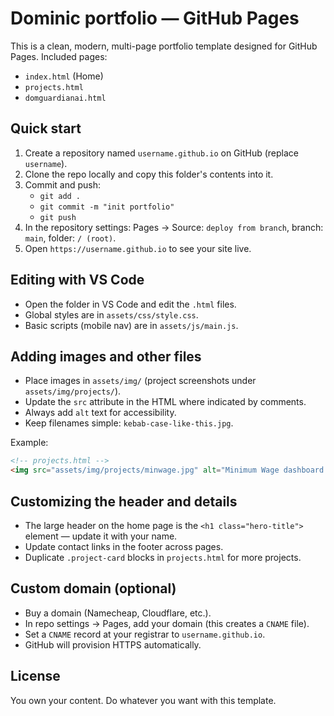# Dominic portfolio — GitHub Pages

This is a clean, modern, multi-page portfolio template designed for GitHub Pages. Included pages:

- `index.html` (Home)
- `projects.html`
- `domguardianai.html`

## Quick start

1. Create a repository named `username.github.io` on GitHub (replace `username`).
2. Clone the repo locally and copy this folder's contents into it.
3. Commit and push:
   - `git add .`
   - `git commit -m "init portfolio"`
   - `git push`
4. In the repository settings: Pages → Source: `deploy from branch`, branch: `main`, folder: `/ (root)`.
5. Open `https://username.github.io` to see your site live.

## Editing with VS Code

- Open the folder in VS Code and edit the `.html` files.
- Global styles are in `assets/css/style.css`.
- Basic scripts (mobile nav) are in `assets/js/main.js`.

## Adding images and other files

- Place images in `assets/img/` (project screenshots under `assets/img/projects/`).
- Update the `src` attribute in the HTML where indicated by comments.
- Always add `alt` text for accessibility.
- Keep filenames simple: `kebab-case-like-this.jpg`.

Example:

```html
<!-- projects.html -->
<img src="assets/img/projects/minwage.jpg" alt="Minimum Wage dashboard screenshot" class="project-image">
```

## Customizing the header and details

- The large header on the home page is the `<h1 class="hero-title">` element — update it with your name.
- Update contact links in the footer across pages.
- Duplicate `.project-card` blocks in `projects.html` for more projects.

## Custom domain (optional)

- Buy a domain (Namecheap, Cloudflare, etc.).
- In repo settings → Pages, add your domain (this creates a `CNAME` file).
- Set a `CNAME` record at your registrar to `username.github.io`.
- GitHub will provision HTTPS automatically.

## License

You own your content. Do whatever you want with this template.
